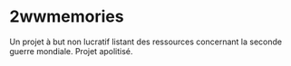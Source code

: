 # 2wwmemories
Un projet à but non lucratif listant des ressources concernant la seconde guerre mondiale. Projet apolitisé.
